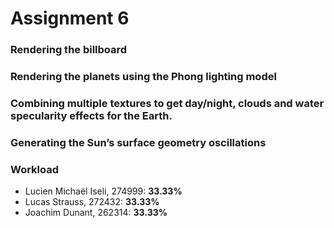 # Assignment 6
### Rendering the billboard
### Rendering the planets using the Phong lighting model
### Combining multiple textures to get day/night, clouds and water specularity effects for the Earth.
### Generating the Sun’s surface geometry oscillations
### Workload
- Lucien Michaël Iseli, 274999: **33.33%**
- Lucas Strauss, 272432: **33.33%**
- Joachim Dunant, 262314: **33.33%**
